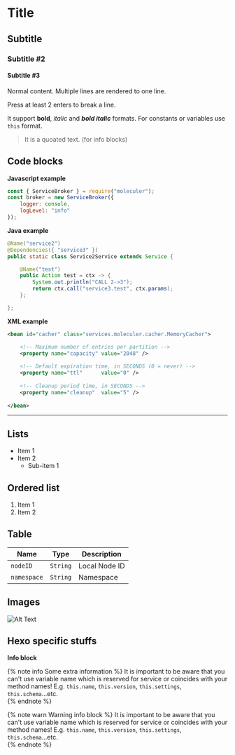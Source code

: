 # Title

## Subtitle

### Subtitle #2

#### Subtitle #3

Normal content.
Multiple lines are rendered to one line.

Press at least 2 enters to break a line.

It support **bold**, *italic* and ***bold italic*** formats.
For constants or variables use `this` format.

>It is a quoated text. (for info blocks)

## Code blocks

**Javascript example**
```js
const { ServiceBroker } = require("moleculer");
const broker = new ServiceBroker({
    logger: console,
    logLevel: "info"
});
```

**Java example**
```java
@Name("service2")
@Dependencies({ "service3" })
public static class Service2Service extends Service {

    @Name("test")	
    public Action test = ctx -> {
        System.out.println("CALL 2->3");
        return ctx.call("service3.test", ctx.params);
    };

};
```

**XML example**
```xml
<bean id="cacher" class="services.moleculer.cacher.MemoryCacher">

    <!-- Maximum number of entries per partition -->	
    <property name="capacity" value="2048" />
    
    <!-- Default expiration time, in SECONDS (0 = never) -->
    <property name="ttl"      value="0" />
    
    <!-- Cleanup period time, in SECONDS -->
    <property name="cleanup"  value="5" />
    
</bean>
```

-------------------

## Lists

* Item 1
* Item 2
    * Sub-item 1

## Ordered list

1. Item 1
2. Item 2


## Table

| Name | Type | Description |
| ---- | ---- | ----------- |
| `nodeID` | `String` | Local Node ID |
| `namespace` | `String` | Namespace |

 ## Images

 ![Alt Text](https://moleculer.services/0.12/docs/assets/repl/nodes.png)


## Hexo specific stuffs

**Info block**

{% note info Some extra information %}
It is important to be aware that you can't use variable name which is reserved for service or coincides with your method names! E.g. `this.name`, `this.version`, `this.settings`, `this.schema`...etc.  
{% endnote %}

{% note warn Warning info block %}
It is important to be aware that you can't use variable name which is reserved for service or coincides with your method names! E.g. `this.name`, `this.version`, `this.settings`, `this.schema`...etc.  
{% endnote %}